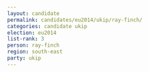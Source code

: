 ```yaml
---
layout: candidate
permalink: candidates/eu2014/ukip/ray-finch/
categories: candidate ukip
election: eu2014
list-rank: 3
person: ray-finch
region: south-east
party: ukip
---
```

